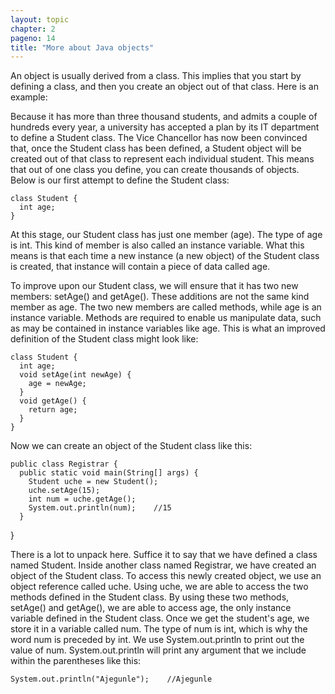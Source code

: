 ```yaml
---
layout: topic
chapter: 2
pageno: 14
title: "More about Java objects"
---
```



An object is usually derived from a class. This implies that you start by defining a class,
and then you create an object out of that class. Here is an example:

Because it has more than three thousand students, and admits a couple of hundreds every year,
a university has accepted a plan by its IT department to define a Student class. The Vice 
Chancellor has now been convinced that, once the Student class has been defined, a Student 
object will be created out of that class to represent each individual student. This means that out of
one class you define, you can create thousands of objects. Below is our first attempt to define
the Student class:

```
class Student {
  int age;
}
```


At this stage, our Student class has just one member (age). The type of age is int. This kind of member 
is also called an instance variable. What this means is that each time a new instance (a new object) of 
the Student class is created, that instance will contain a piece of data called age.

To improve upon our Student class, we will ensure that it has two new members: setAge() and getAge().
These additions are not the same kind member as age. The two new members are called methods, while age is 
an instance variable. Methods are required to enable us manipulate data, such as may be contained in 
instance variables like age. This is what an improved definition of the Student class might look like:

```
class Student {
  int age;
  void setAge(int newAge) {
    age = newAge;
  }
  void getAge() {
    return age;
  }
}
```

Now we can create an object of the Student class like this:
```
public class Registrar {
  public static void main(String[] args) {
    Student uche = new Student();
    uche.setAge(15);
    int num = uche.getAge();    
    System.out.println(num);    //15    
  }
  ```
}

There is a lot to unpack here. Suffice it to say that we have defined a class named Student. 
Inside another class named Registrar, we have created an object of the Student class. 
To access this newly created object, we use an object reference called uche. Using uche, 
we are able to access the two methods defined in the Student class. By using these 
two methods, setAge() and getAge(), we are able to access age, the only instance variable defined in
the Student class. Once we get the student's age, we store it in a variable called num. The type of num
is int, which is why the word num is preceded by int. We use System.out.println to print out the 
value of num. System.out.println will print any argument that we include within the parentheses like this:

```
System.out.println("Ajegunle");    //Ajegunle
```
